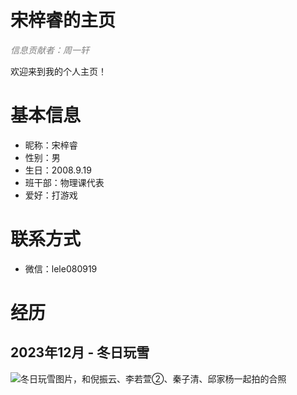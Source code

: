 # 宋梓睿的主页

<p style="color: gray; font-style: italic;">信息贡献者：周一轩</p>

欢迎来到我的个人主页！

# 基本信息

- 昵称：宋梓睿
- 性别：男
- 生日：2008.9.19
- 班干部：物理课代表
- 爱好：打游戏

# 联系方式

- 微信：lele080919

# 经历

## 2023年12月 - 冬日玩雪

<img style="float: left;" src="Files/宋梓睿/冬日玩雪.JPG" alt="冬日玩雪图片，和倪振云、李若萱②、秦子清、邱家杨一起拍的合照" />
<p style="clear:both"></p>
